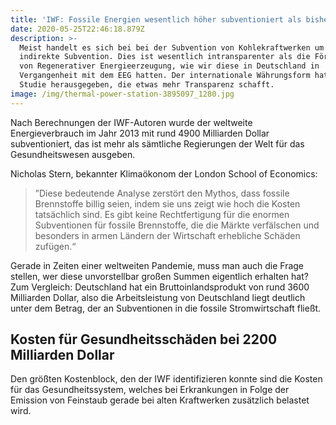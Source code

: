```yaml
---
title: 'IWF: Fossile Energien wesentlich höher subventioniert als bisher angenommen'
date: 2020-05-25T22:46:18.879Z
description: >-
  Meist handelt es sich bei bei der Subvention von Kohlekraftwerken um eine
  indirekte Subvention. Dies ist wesentlich intransparenter als die Förderung
  von Regenerativer Energieerzeugung, wie wir diese in Deutschland in
  Vergangenheit mit dem EEG hatten. Der internationale Währungsform hat nun eine
  Studie herausgegeben, die etwas mehr Transparenz schafft.
image: /img/thermal-power-station-3895097_1280.jpg
---
```

Nach Berechnungen der IWF-Autoren wurde der weltweite Energieverbrauch im Jahr 2013 mit rund 4900 Milliarden Dollar subventioniert, das ist mehr als sämtliche Regierungen der Welt für das Gesundheitswesen ausgeben. 

Nicholas Stern, bekannter Klimaökonom der London School of Economics: 

> ”Diese bedeutende Analyse zerstört den Mythos, dass fossile Brennstoffe billig seien, indem sie uns zeigt wie hoch die Kosten tatsächlich sind. Es gibt keine Rechtfertigung für die enormen Subventionen für fossile Brennstoffe, die die Märkte verfälschen und besonders in armen Ländern der Wirtschaft erhebliche Schäden zufügen.“ 

Gerade in Zeiten einer weltweiten Pandemie, muss man auch die Frage stellen, wer diese unvorstellbar großen Summen eigentlich erhalten hat? Zum Vergleich: Deutschland hat ein Bruttoinlandsprodukt von rund 3600 Milliarden Dollar, also die Arbeitsleistung von Deutschland liegt deutlich unter dem Betrag, der an Subventionen in die fossile Stromwirtschaft fließt.

## Kosten für Gesundheitsschäden bei 2200 Milliarden Dollar

Den größten Kostenblock, den der IWF identifizieren konnte sind die Kosten für das Gesundheitssystem, welches bei Erkrankungen in Folge der Emission von Feinstaub gerade bei alten Kraftwerken zusätzlich belastet wird.
